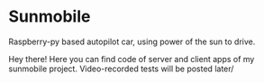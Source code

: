 # Sunmobile
Raspberry-py based autopilot car, using power of the sun to drive.

Hey there!
Here you can find code of server and client apps of my sunmobile project.
Video-recorded tests will be posted later/
